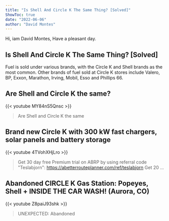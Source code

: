```yaml
---
title: "Is Shell And Circle K The Same Thing? [Solved]"
ShowToc: true 
date: "2022-06-06"
author: "David Montes" 
---
```


Hi, iam David Montes, Have a pleasant day.
## Is Shell And Circle K The Same Thing? [Solved]
 Fuel is sold under various brands, with the Circle K and Shell brands as the most common. Other brands of fuel sold at Circle K stores include Valero, BP, Exxon, Marathon, Irving, Mobil, Esso and Phillips 66.

## Are Shell and Circle K the same?
{{< youtube MY84nS5Qnsc >}}
>Are Shell and Circle K the same

## Brand new Circle K with 300 kW fast chargers, solar panels and battery storage
{{< youtube 4TVohXHjLro >}}
>Get 30 day free Premium trial on ABRP by using referral code "Teslabjorn": https://abetterrouteplanner.com/ref/teslabjorn Get 20 ...

## Abandoned CIRCLE K Gas Station: Popeyes, Shell + INSIDE THE CAR WASH! (Aurora, CO)
{{< youtube Z8paiJ93shk >}}
>UNEXPECTED: Abandoned 

